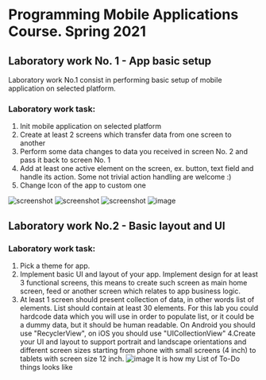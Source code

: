 # Programming Mobile Applications Course. Spring 2021

## Laboratory work No. 1 - App basic setup

Laboratory work No.1 consist in performing basic setup of mobile application on selected platform.

### Laboratory work task:

1. Init mobile application on selected platform
2. Create at least 2 screens which transfer data from one screen to another
3. Perform some data changes to data you received in screen No. 2 and pass it back to screen No. 1
4. Add at least one active element on the screen, ex. button, text field and handle its action. Some not trivial action handling are welcome :)
5. Change Icon of the app to custom one


![screenshot](1.png)
![screenshot](2.png)
![screenshot](pink.png)
![image](icon.jpg)

## Laboratory work No.2 - Basic layout and UI


### Laboratory work task:
1. Pick a theme for app.
2. Implement basic UI and layout of your app. Implement design for at least 3 functional screens, this means to create such screen as main home screen, feed or another screen which relates to app business logic.
3. At least 1 screen should present collection of data, in other words list of elements.
List should contain at least 30 elements. For this lab you could hardcode data which you will use in order to populate list, or it could be a dummy data, but it should be human readable.
On Android you should use "RecyclerView", on iOS you should use "UICollectionView"
4.Create your UI and layout to support portrait and landscape orientations and different screen sizes starting from phone with small screens (4 inch) to tablets with screen size 12 inch. 
![image](Безымянный.png)
It is how my List of To-Do things looks like
